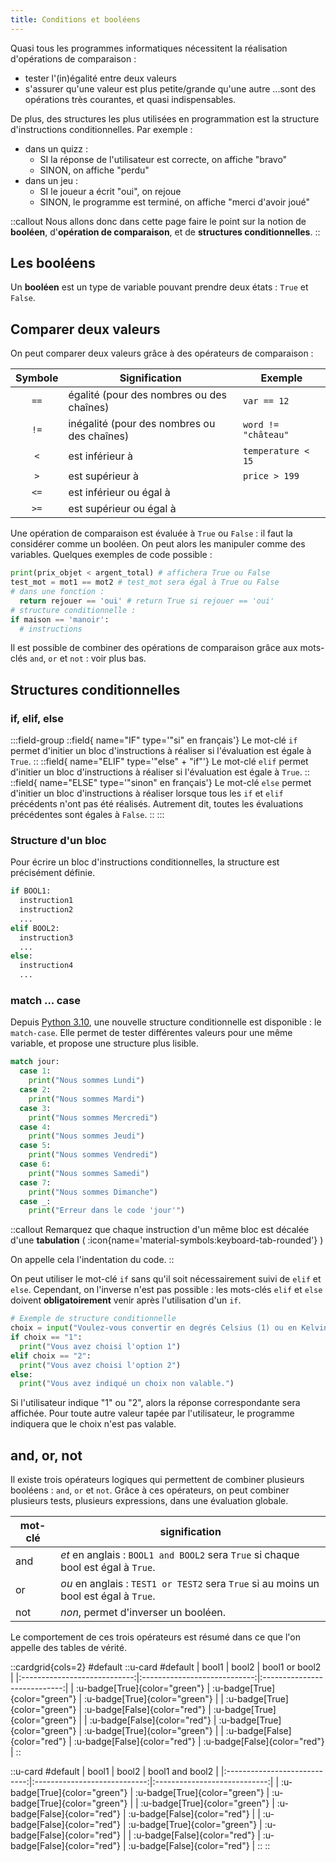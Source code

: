 ```yaml
---
title: Conditions et booléens
---
```

Quasi tous les programmes informatiques nécessitent la réalisation d'opérations de comparaison :
- tester l'(in)égalité entre deux valeurs
- s'assurer qu'une valeur est plus petite/grande qu'une autre
...sont des opérations très courantes, et quasi indispensables.

De plus, des structures les plus utilisées en programmation est la structure d'instructions conditionnelles.
Par exemple :
- dans un quizz :
  - SI la réponse de l'utilisateur est correcte, on affiche "bravo"
  - SINON, on affiche "perdu"
- dans un jeu :
  - SI le joueur a écrit "oui", on rejoue
  - SINON, le programme est terminé, on affiche "merci d'avoir joué"

::callout
Nous allons donc dans cette page faire le point sur la notion de **booléen**, d'**opération de comparaison**, et de **structures conditionnelles**.
::

## Les booléens
Un **booléen** est un type de variable pouvant prendre deux états : `True` et `False`.

## Comparer deux valeurs
On peut comparer deux valeurs grâce à des opérateurs de comparaison :

| Symbole | Signification                               | Exemple             |
|:-------:| ------------------------------------------- | ------------------- |
|   `==`  | égalité (pour des nombres ou des chaînes)   | `var == 12`         |
|   `!=`  | inégalité (pour des nombres ou des chaînes) | `word != "château"` |
|   `<`   | est inférieur à                             | `temperature < 15`  |
|   `>`   | est supérieur à                             | `price > 199`       |
|   `<=`  | est inférieur ou égal à                     |                     |
|   `>=`  | est supérieur ou égal à                     |                     |


Une opération de comparaison est évaluée à `True` ou `False` : il faut la considérer comme un booléen. On peut alors les manipuler comme des variables. Quelques exemples de code possible :

```py
print(prix_objet < argent_total) # affichera True ou False
test_mot = mot1 == mot2 # test_mot sera égal à True ou False
# dans une fonction :
  return rejouer == 'oui' # return True si rejouer == 'oui'
# structure conditionnelle :
if maison == 'manoir':
  # instructions
```

Il est possible de combiner des opérations de comparaison grâce aux mots-clés `and`, `or` et `not` : voir plus bas.

## Structures conditionnelles
### if, elif, else

:::field-group
::field{ name="IF" type='"si" en français'}
Le mot-clé `if` permet d'initier un bloc d'instructions à réaliser si l'évaluation est égale à `True`.
::
::field{ name="ELIF" type='"else" + "if"'}
Le mot-clé `elif` permet d'initier un bloc d'instructions à réaliser si l'évaluation est égale à `True`.
::
::field{ name="ELSE" type='"sinon" en français'}
Le mot-clé `else` permet d'initier un bloc d'instructions à réaliser lorsque tous les `if` et `elif` précédents n'ont pas été réalisés. Autrement dit, toutes les évaluations précédentes sont égales à `False`.
::
:::

### Structure d'un bloc
Pour écrire un bloc d'instructions conditionnelles, la structure est précisément définie.


```python
if BOOL1:
  instruction1
  instruction2
  ...
elif BOOL2:
  instruction3
  ...
else:
  instruction4
  ...
```

### match ... case
Depuis [Python 3.10](https://docs.python.org/fr/3/whatsnew/3.10.html), une nouvelle structure conditionnelle est disponible : le `match-case`. Elle permet de tester différentes valeurs pour une même variable, et propose une structure plus lisible.

```py [match-case]
match jour:
  case 1:
    print("Nous sommes Lundi")
  case 2:
    print("Nous sommes Mardi")
  case 3:
    print("Nous sommes Mercredi")
  case 4:
    print("Nous sommes Jeudi")
  case 5:
    print("Nous sommes Vendredi")
  case 6:
    print("Nous sommes Samedi")
  case 7:
    print("Nous sommes Dimanche")
  case _:
    print("Erreur dans le code 'jour'")
```

::callout
Remarquez que chaque instruction d'un même bloc est décalée d'une **tabulation** ( :icon{name='material-symbols:keyboard-tab-rounded'} )

On appelle cela l'indentation du code.
::

On peut utiliser le mot-clé `if` sans qu'il soit nécessairement suivi de `elif` et `else`. Cependant, on l'inverse n'est pas possible : les mots-clés `elif` et `else` doivent **obligatoirement** venir après l'utilisation d'un `if`.


```python [exemple : mettre en place un choix d'options]
# Exemple de structure conditionnelle
choix = input("Voulez-vous convertir en degrés Celsius (1) ou en Kelvin (2) ? \n")
if choix == "1":
  print("Vous avez choisi l'option 1")
elif choix == "2":
  print("Vous avez choisi l'option 2")
else:
  print("Vous avez indiqué un choix non valable.")
```

Si l'utilisateur indique "1" ou "2", alors la réponse correspondante sera affichée. Pour toute autre valeur tapée par l'utilisateur, le programme indiquera que le choix n'est pas valable.

## and, or, not

Il existe trois opérateurs logiques qui permettent de combiner plusieurs booléens : `and`, `or` et `not`. Grâce à ces opérateurs, on peut combiner plusieurs tests, plusieurs expressions, dans une évaluation globale.

| mot-clé | signification                                                                         |
| ------- | ------------------------------------------------------------------------------------- |
| and     | _et_ en anglais : `BOOL1 and BOOL2` sera `True` si chaque bool est égal à `True`.     |
| or      | _ou_ en anglais : `TEST1 or TEST2` sera `True` si au moins un bool est égal à `True`. |
| not     | _non_, permet d'inverser un booléen.                                                  |


Le comportement de ces trois opérateurs est résumé dans ce que l'on appelle des tables de vérité.

::cardgrid{cols=2}
#default
::u-card
#default
|             bool1            |             bool2            |       bool1  or  bool2       |
|:----------------------------:|:----------------------------:|:----------------------------:|
| :u-badge[True]{color="green"} | :u-badge[True]{color="green"} | :u-badge[True]{color="green"} |
| :u-badge[True]{color="green"} | :u-badge[False]{color="red"} | :u-badge[True]{color="green"} |
| :u-badge[False]{color="red"} | :u-badge[True]{color="green"} | :u-badge[True]{color="green"} |
| :u-badge[False]{color="red"} | :u-badge[False]{color="red"} | :u-badge[False]{color="red"} |
::

::u-card
#default
|             bool1            |             bool2            |       bool1  and  bool2      |
|:----------------------------:|:----------------------------:|:----------------------------:|
| :u-badge[True]{color="green"} | :u-badge[True]{color="green"} | :u-badge[True]{color="green"} |
| :u-badge[True]{color="green"} | :u-badge[False]{color="red"} | :u-badge[False]{color="red"} |
| :u-badge[False]{color="red"} | :u-badge[True]{color="green"} | :u-badge[False]{color="red"} |
| :u-badge[False]{color="red"} | :u-badge[False]{color="red"} | :u-badge[False]{color="red"} |
::
::